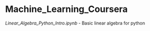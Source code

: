 # Machine_Learning_Coursera

*Linear_Algebra_Python_Intro.ipynb* - Basic linear algebra for python <br>
